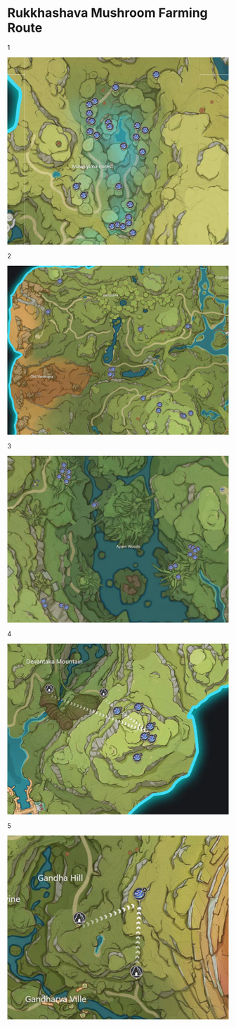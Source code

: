 # Rukkhashava Mushroom Farming Route

1

![rukkhashava-route-1](./rukkhashava-1.png)

2

![rukkhashava-route-2](./rukkhashava-2.png)

3

![rukkhashava-route-3](./rukkhashava-3.png)

4

![rukkhashava-route-4](./rukkhashava-4.png)

5

![rukkhashava-route-5](./rukkhashava-5.png)
